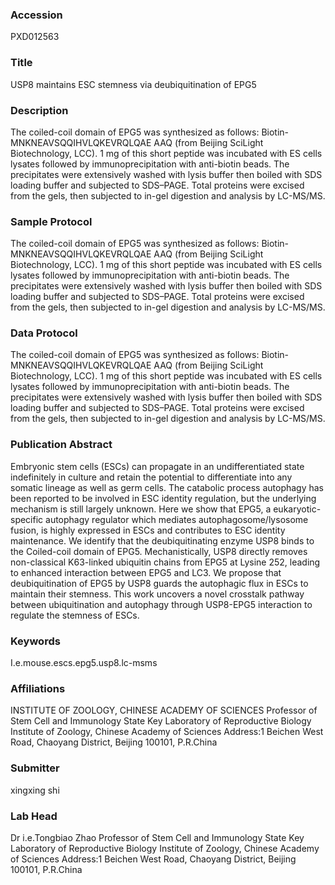 ### Accession
PXD012563

### Title
USP8 maintains ESC stemness via deubiquitination of EPG5

### Description
The coiled-coil domain of EPG5 was synthesized as follows: Biotin-MNKNEAVSQQIHVLQKEVRQLQAE AAQ (from Beijing SciLight Biotechnology, LCC). 1 mg of this short peptide was incubated with ES cells lysates followed by immunoprecipitation with anti-biotin beads. The precipitates were extensively washed with lysis buffer then boiled with SDS loading buffer and subjected to SDS–PAGE. Total proteins were excised from the gels, then subjected to in-gel digestion and analysis by LC-MS/MS.

### Sample Protocol
The coiled-coil domain of EPG5 was synthesized as follows: Biotin-MNKNEAVSQQIHVLQKEVRQLQAE AAQ (from Beijing SciLight Biotechnology, LCC). 1 mg of this short peptide was incubated with ES cells lysates followed by immunoprecipitation with anti-biotin beads. The precipitates were extensively washed with lysis buffer then boiled with SDS loading buffer and subjected to SDS–PAGE. Total proteins were excised from the gels, then subjected to in-gel digestion and analysis by LC-MS/MS.

### Data Protocol
The coiled-coil domain of EPG5 was synthesized as follows: Biotin-MNKNEAVSQQIHVLQKEVRQLQAE AAQ (from Beijing SciLight Biotechnology, LCC). 1 mg of this short peptide was incubated with ES cells lysates followed by immunoprecipitation with anti-biotin beads. The precipitates were extensively washed with lysis buffer then boiled with SDS loading buffer and subjected to SDS–PAGE. Total proteins were excised from the gels, then subjected to in-gel digestion and analysis by LC-MS/MS.

### Publication Abstract
Embryonic stem cells (ESCs) can propagate in an undifferentiated state indefinitely in culture and retain the potential to differentiate into any somatic lineage as well as germ cells. The catabolic process autophagy has been reported to be involved in ESC identity regulation, but the underlying mechanism is still largely unknown. Here we show that EPG5, a eukaryotic-specific autophagy regulator which mediates autophagosome/lysosome fusion, is highly expressed in ESCs and contributes to ESC identity maintenance. We identify that the deubiquitinating enzyme USP8 binds to the Coiled-coil domain of EPG5. Mechanistically, USP8 directly removes non-classical K63-linked ubiquitin chains from EPG5 at Lysine 252, leading to enhanced interaction between EPG5 and LC3. We propose that deubiquitination of EPG5 by USP8 guards the autophagic flux in ESCs to maintain their stemness. This work uncovers a novel crosstalk pathway between ubiquitination and autophagy through USP8-EPG5 interaction to regulate the stemness of ESCs.

### Keywords
I.e.mouse.escs.epg5.usp8.lc-msms

### Affiliations
INSTITUTE OF ZOOLOGY, CHINESE ACADEMY OF SCIENCES
Professor of Stem Cell and Immunology State Key Laboratory of Reproductive Biology Institute of Zoology, Chinese Academy of Sciences Address:1 Beichen West Road, Chaoyang District, Beijing 100101, P.R.China

### Submitter
xingxing shi

### Lab Head
Dr i.e.Tongbiao Zhao
Professor of Stem Cell and Immunology State Key Laboratory of Reproductive Biology Institute of Zoology, Chinese Academy of Sciences Address:1 Beichen West Road, Chaoyang District, Beijing 100101, P.R.China


